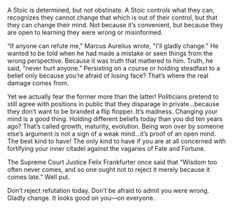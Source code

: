 A Stoic is determined, but not obstinate. A Stoic controls what they can, recognizes they cannot change that which is out of their control, but that they can change their mind. Not because it’s convenient, but because they are open to learning they were wrong or misinformed.

“If anyone can refute me," Marcus Aurelius wrote, "I'll gladly change." He wanted to be told when he had made a mistake or seen things from the wrong perspective. Because it was truth that mattered to him. Truth, he said, “never hurt anyone.” Persisting on a course or holding steadfast to a belief only because you’re afraid of losing face? That’s where the real damage comes from. 

Yet we actually fear the former more than the latter! Politicians pretend to still agree with positions in public that they disparage in private...because they don’t want to be branded a flip flopper. It’s madness. Changing your mind is a good thing. Holding different beliefs today than you did ten years ago? That’s called growth, maturity, evolution. Being won over by someone else’s argument is not a sign of a weak mind...it’s proof of an open mind. The best kind to have! The only kind to have if you are at all concerned with fortifying your inner citadel against the vagaries of Fate and Fortune. 

The Supreme Court Justice Felix Frankfurter once said that “Wisdom too often never comes, and so one ought not to reject it merely because it comes late.” Well put. 

Don’t reject refutation today. Don’t be afraid to admit you were wrong. Gladly change. It looks good on you—on everyone.